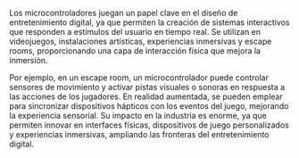 Los microcontroladores juegan un papel clave en el diseño de entretenimiento digital, ya que permiten la creación de sistemas interactivos que responden a estímulos del usuario en tiempo real. Se utilizan en videojuegos, instalaciones artísticas, experiencias inmersivas y escape rooms, proporcionando una capa de interacción física que mejora la inmersión.

Por ejemplo, en un escape room, un microcontrolador puede controlar sensores de movimiento y activar pistas visuales o sonoras en respuesta a las acciones de los jugadores. En realidad aumentada, se pueden emplear para sincronizar dispositivos hápticos con los eventos del juego, mejorando la experiencia sensorial. Su impacto en la industria es enorme, ya que permiten innovar en interfaces físicas, dispositivos de juego personalizados y experiencias inmersivas, ampliando las fronteras del entretenimiento digital.
